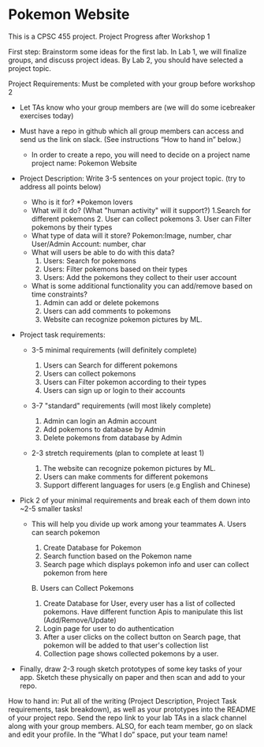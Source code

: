 # Pokemon Website

This is a CPSC 455 project.
Project Progress after Workshop 1

First step:
Brainstorm some ideas for the first lab. In Lab 1, we will finalize groups, and discuss project ideas. By Lab 2, you should have selected a project topic. 


Project Requirements:
Must be completed with your group before workshop 2


*  Let TAs know who your group members are (we will do some icebreaker exercises today)
*  Must have a repo in github which all group members can access and send us the link on slack. (See instructions “How to hand in” below.)
   * In order to create a repo, you will need to decide on a project name
  project name: Pokemon Website
*  Project Description: Write 3-5 sentences on your project topic. (try to address all points below)
   * Who is it for?
       *Pokemon lovers
   * What will it do? (What "human activity" will it support?)
     1.Search for different pokemons
     2. User can collect pokemons
     3. User can Filter pokemons by their types
   * What type of data will it store?
     Pokemon:Image, number, char
     User/Admin Account: number, char
   * What will users be able to do with this data?
      1. Users: Search for pokemons
      2. Users: Filter pokemons based on their types
      3. Users: Add the pokemons they collect to their user account
   * What is some additional functionality you can add/remove based on time constraints?
     1. Admin can add or delete pokemons
     2. Users can add comments to pokemons 
     3. Website can recognize pokemon pictures by ML.

*  Project task requirements:
   * 3-5 minimal requirements (will definitely complete)
      1. Users can Search for different pokemons
      2. Users can collect pokemons
      3. Users can Filter pokemon according to their types
      4. Users can sign up or login to their accounts    
   
   * 3-7 "standard" requirements (will most likely complete)

      1. Admin can login an Admin account
      2. Add pokemons to database by Admin
      3. Delete pokemons from database by Admin

   * 2-3 stretch requirements (plan to complete at least 1)
      1. The website can recognize pokemon pictures by ML.
      2. Users can make comments for different pokemons
      3. Support different languages for users (e.g English and Chinese)

*  Pick 2 of your minimal requirements and break each of them down into ~2-5 smaller tasks!
   *  This will help you divide up work among your teammates
      A. Users can search pokemon
       1. Create Database for Pokemon
       2. Search function based on the Pokemon name
       3. Search page which displays pokemon info and user can collect pokemon from here

      B. Users can Collect Pokemons 
        1. Create Database for User, every user has a list of collected pokemons. Have different function Apis to manipulate this list (Add/Remove/Update)
        2.   Login page for user to do authentication
        3.   After a user clicks on the collect button on Search page, that pokemon will be added   to that user's collection list
        4.   Collection page shows collected pokemons by a user.
*  Finally, draw 2-3 rough sketch prototypes of some key tasks of your app. Sketch these physically on paper and then scan and add to your repo.
 




How to hand in:
Put all of the writing (Project Description, Project Task requirements, task breakdown), as well as your prototypes into the README of your project repo. Send the repo link to your lab TAs in a slack channel along with your group members. ALSO, for each team member, go on slack and edit your profile. In the “What I do” space, put your team name!
